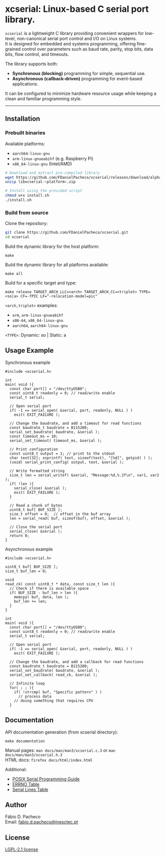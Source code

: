 # xcserial: Linux-based C serial port library.

`xcserial` is a lightweight C library providing convenient wrappers for low-level, non-canonical serial port control and I/O on Linux systems.  
It is designed for embedded and systems programming, offering fine-grained control over parameters such as baud rate, parity, stop bits, data bits, flow control, and timeouts.  

The library supports both:
- **Synchronous (blocking)** programming for simple, sequential use.
- **Asynchronous (callback-driven)** programming for event-based applications.

It can be configured to minimize hardware resource usage while keeping a clean and familiar programming style.

---

## Installation

### Prebuilt binaries

Available platforms:
- `aarch64-linux-gnu`
- `arm-linux-gnueabihf` (e.g. Raspberry Pi)
- `x86_64-linux-gnu` (Intel/AMD)

```bash
# Download and extract pre-compiled library
wget https://github.com/FDanielPacheco/xcserial/releases/download/alpha/libxcserial-<platform>.zip
unzip libxcserial-<platform>.zip

# Install using the provided script
chmod u+x install.sh
./install.sh 
```

### Build from source

Clone the repository:
```bash
git clone https://github.com/FDanielPacheco/xcserial.git
cd xcserial
```

Build the dynamic library for the host platform:
```
make
```

Build the dynamic library for all platforms available:
```
make all
```

Build for a specific target and type:
```
make release TARGET_ARCH_LLC=<arch> TARGET_ARCH_CC=<triplet> TYPE=<so|a> CF=-fPIC LF="-relocation-model=pic"
```

`<arch,triplet>` examples:
- `arm`, `arm-linux-gnueabihf`
- `x86-64`, `x86_64-linux-gnu`
- `aarch64`, `aarch64-linux-gnu`
 
`<TYPE>`: Dynamic: so | Static: a

## Usage Example 

Synchronous example
```
#include <xcserial.h>

int
main( void ){
  const char port[] = "/dev/ttyUSB0";
  const uint8_t readonly = 0; // read/write enable  
  serial_t serial;

  // Open serial port
  if( -1 == serial_open( &serial, port, readonly, NULL ) )
    exit( EXIT_FAILURE );

  // Change the baudrate, and add a timeout for read functions
  const baudrate_t baudrate = B115200; 
  serial_set_baudrate( baudrate, &serial );
  const timeout_ms = 10;
  serial_set_timeout( timeout_ms, &serial );

  // Print configuration
  const uint8_t output = 1; // print to the stdout
  char text[32]; snprintf( text, sizeof(text), "[%d]", getpid( ) );
  (void) serial_print_config( output, text, &serial );

  // Write formatted string
  size_t len = serial_writef( &serial, "Message:%d,%.2f\n", var1, var2 );
  if( !len ){
    serial_close( &serial );
    exit( EXIT_FAILURE );  
  }

  // Read a chunk of bytes
  uint8_t buf[ BUF_SIZE ];
  size_t offset = 0;  // offset in the buf array
  len = serial_read( buf, sizeof(buf), offset, &serial ); 
  
  // Close the serial port
  serial_close( &serial );
  return 0;   
}
```

Asynchronous example
```
#include <xcserial.h>

uint8_t buf[ BUF_SIZE ];
size_t buf_len = 0; 

void
read_ck( const uint8_t * data, const size_t len ){
  // Check if there is available space
  if( BUF_SIZE - buf_len > len ){
    memcpy( buf, data, len );
    buf_len += len;
  }  
}

int
main( void ){
  const char port[] = "/dev/ttyUSB0";
  const uint8_t readonly = 0; // read/write enable  
  serial_t serial;

  // Open serial port
  if( -1 == serial_open( &serial, port, readonly, NULL ) )
    exit( EXIT_FAILURE );

  // Change the baudrate, and add a callback for read functions
  const baudrate_t baudrate = B115200; 
  serial_set_baudrate( baudrate, &serial );
  serial_set_callback( read_ck, &serial );

  // Infinite loop
  for( ; ; ){
    if( !strcmp( buf, "Specific pattern" ) )
      // process data
    // doing something that requires CPU
  }
```

## Documentation

API documentation generation (from xcserial directory):
```
make documentation
```
Manual pages: `man docs/man/man3/xcserial.c.3` or `man docs/man/man3/xcserial.h.3` \
HTML docs: `firefox docs/html/index.html`

Additional:
- [POSIX Serial Programming Guide](https://people.na.infn.it/~garufi/didattica/CorsoAcq/SerialProgrammingInPosixOSs.pdf)
- [ERRNO Table](https://man7.org/linux/man-pages/man3/errno.3.html)
- [Serial Lines Table](https://man7.org/linux/man-pages/man2/TIOCMSET.2const.html)

## Author

Fábio D. Pacheco \
Email: fabio.d.pacheco@inesctec.pt

## License

[LGPL-2.1 license](https://www.gnu.org/licenses/old-licenses/lgpl-2.1.en.html) 
